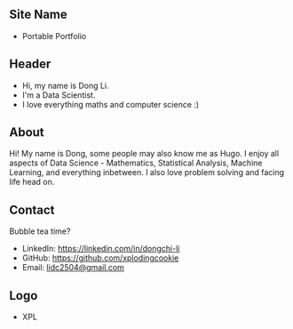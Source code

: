 ## Site Name
- Portable Portfolio

## Header
- Hi, my name is Dong Li. 
- I'm a Data Scientist.
- I love everything maths and computer science :)

## About
Hi! My name is Dong, some people may also know me as Hugo. I enjoy all aspects of Data Science - Mathematics, Statistical Analysis, Machine Learning, and everything inbetween. I also love problem solving and facing life head on.

## Contact
Bubble tea time?
- LinkedIn: https://linkedin.com/in/dongchi-li
- GitHub: https://github.com/xplodingcookie
- Email: lidc2504@gmail.com

## Logo
- XPL